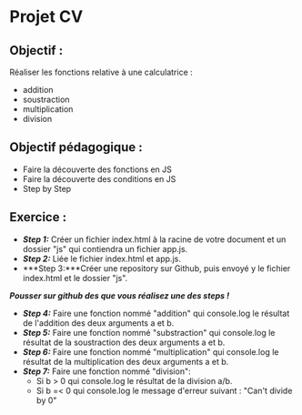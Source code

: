 # Projet CV

## Objectif :

Réaliser les fonctions relative à une calculatrice :

- addition
- soustraction
- multiplication
- division

## Objectif pédagogique :

- Faire la découverte des fonctions en JS
- Faire la découverte des conditions en JS
- Step by Step

## Exercice :

- ***Step 1:*** Créer un fichier index.html à la racine de votre document et un dossier "js" qui contiendra un fichier app.js.
- ***Step 2:*** Liée le fichier index.html et app.js.
- ***Step 3:***Créer une repository sur Github, puis envoyé y le fichier index.html et le dossier "js".

***Pousser sur github des que vous réalisez une des steps !***

- ***Step 4:*** Faire une fonction nommé "addition" qui console.log le résultat de l'addition des deux arguments a et b.
- ***Step 5:*** Faire une fonction nommé "substraction" qui console.log le résultat de la soustraction des deux arguments a et b.
- ***Step 6:*** Faire une fonction nommé "multiplication" qui console.log le résultat de la multiplication des deux arguments a et b.
- ***Step 7:*** Faire une fonction nommé "division":
	- Si b > 0 qui console.log le résultat de la division  a/b.
	- Si b =< 0 qui console.log le message d'erreur suivant : "Can't divide by 0"
